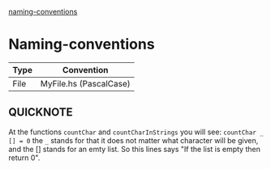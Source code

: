 [naming-conventions](https://kowainik.github.io/posts/naming-conventions)

# Naming-conventions

| Type | Convention             |
|------|------------------------|
| File | MyFile.hs (PascalCase) |

## QUICKNOTE

At the functions `countChar` and `countCharInStrings` you will see:
`countChar _ [] = 0`
the `_` stands for that it does not matter what character will be given, and the [] stands for an emty list.
So this lines says "If the list is empty then return 0".
